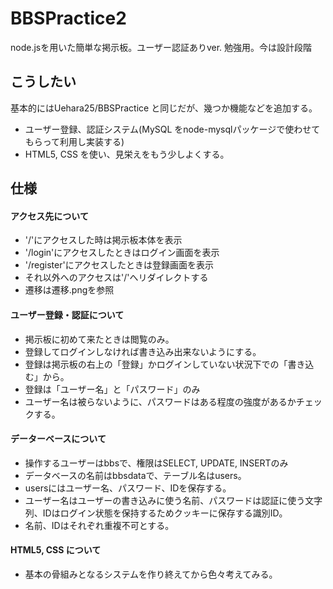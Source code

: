 # BBSPractice2
node.jsを用いた簡単な掲示板。ユーザー認証ありver. 勉強用。今は設計段階
  
## こうしたい
  
基本的にはUehara25/BBSPractice と同じだが、幾つか機能などを追加する。
 * ユーザー登録、認証システム(MySQL をnode-mysqlパッケージで使わせてもらって利用し実装する)
 * HTML5, CSS を使い、見栄えをもう少しよくする。
  
## 仕様
#### アクセス先について
 * '/'にアクセスした時は掲示板本体を表示
 * '/login'にアクセスしたときはログイン画面を表示
 * '/register'にアクセスしたときは登録画面を表示
 * それ以外へのアクセスは'/'へリダイレクトする
 * 遷移は遷移.pngを参照

#### ユーザー登録・認証について
 * 掲示板に初めて来たときは閲覧のみ。
 * 登録してログインしなければ書き込み出来ないようにする。
 * 登録は掲示板の右上の「登録」かログインしていない状況下での「書き込む」から。
 * 登録は「ユーザー名」と「パスワード」のみ
 * ユーザー名は被らないように、パスワードはある程度の強度があるかチェックする。

#### データーベースについて  
 * 操作するユーザーはbbsで、権限はSELECT, UPDATE, INSERTのみ
 * データベースの名前はbbsdataで、テーブル名はusers。
 * usersにはユーザー名、パスワード、IDを保存する。
 * ユーザー名はユーザーの書き込みに使う名前、パスワードは認証に使う文字列、IDはログイン状態を保持するためクッキーに保存する識別ID。
 * 名前、IDはそれぞれ重複不可とする。
  
  
#### HTML5, CSS について
 * 基本の骨組みとなるシステムを作り終えてから色々考えてみる。
